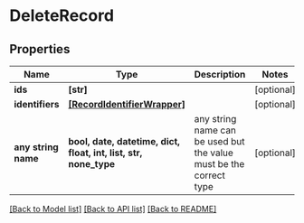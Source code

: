 # DeleteRecord


## Properties
Name | Type | Description | Notes
------------ | ------------- | ------------- | -------------
**ids** | **[str]** |  | [optional] 
**identifiers** | [**[RecordIdentifierWrapper]**](RecordIdentifierWrapper.md) |  | [optional] 
**any string name** | **bool, date, datetime, dict, float, int, list, str, none_type** | any string name can be used but the value must be the correct type | [optional]

[[Back to Model list]](../README.md#documentation-for-models) [[Back to API list]](../README.md#documentation-for-api-endpoints) [[Back to README]](../README.md)


